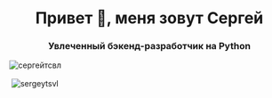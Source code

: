 <h1 align="center">Привет 👋, меня зовут Сергей</h1>
<h3 align="center">Увлеченный бэкенд-разработчик на Python</h3>

<p align="left"> <img src="https://komarev.com/ghpvc/?username=sergeytsvl&label=Profile%20views&color=0e75b6&style=flat" alt="сергейтсвл" /> </p>





<p>&nbsp;<img align="center" src="https://github-readme-stats.vercel.app/api?username=sergeytsvl&show_icons=true&locale=en" alt="sergeytsvl" /></p>

